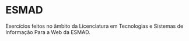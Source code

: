 # ESMAD
Exercícios feitos no âmbito da Licenciatura em Tecnologias e Sistemas de Informação Para a Web da ESMAD.